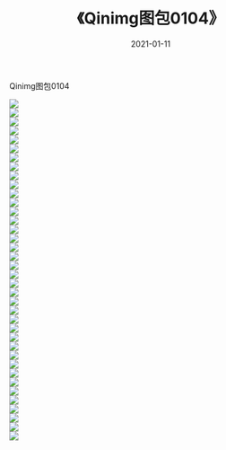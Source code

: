 ﻿---
layout: post
title:  《Qinimg图包0104》
date:   2021-01-11
img: http://imgx.orgx.ga/Qinimg图包/Qinimg图包0104/000.jpg
categories: [美女, 清纯, 唯美]
---

Qinimg图包0104

 ![](http://imgx.orgx.ga/Qinimg图包/Qinimg图包0104/001.jpg) <br>![](http://imgx.orgx.ga/Qinimg图包/Qinimg图包0104/002.jpg) <br>![](http://imgx.orgx.ga/Qinimg图包/Qinimg图包0104/003.jpg) <br>![](http://imgx.orgx.ga/Qinimg图包/Qinimg图包0104/004.jpg) <br>![](http://imgx.orgx.ga/Qinimg图包/Qinimg图包0104/005.jpg) <br>![](http://imgx.orgx.ga/Qinimg图包/Qinimg图包0104/006.jpg) <br>![](http://imgx.orgx.ga/Qinimg图包/Qinimg图包0104/007.jpg) <br>![](http://imgx.orgx.ga/Qinimg图包/Qinimg图包0104/008.jpg) <br>![](http://imgx.orgx.ga/Qinimg图包/Qinimg图包0104/009.jpg) <br>![](http://imgx.orgx.ga/Qinimg图包/Qinimg图包0104/010.jpg) <br>![](http://imgx.orgx.ga/Qinimg图包/Qinimg图包0104/011.jpg) <br>![](http://imgx.orgx.ga/Qinimg图包/Qinimg图包0104/012.jpg) <br>![](http://imgx.orgx.ga/Qinimg图包/Qinimg图包0104/013.jpg) <br>![](http://imgx.orgx.ga/Qinimg图包/Qinimg图包0104/014.jpg) <br>![](http://imgx.orgx.ga/Qinimg图包/Qinimg图包0104/015.jpg) <br>![](http://imgx.orgx.ga/Qinimg图包/Qinimg图包0104/016.jpg) <br>![](http://imgx.orgx.ga/Qinimg图包/Qinimg图包0104/017.jpg) <br>![](http://imgx.orgx.ga/Qinimg图包/Qinimg图包0104/018.jpg) <br>![](http://imgx.orgx.ga/Qinimg图包/Qinimg图包0104/019.jpg) <br>![](http://imgx.orgx.ga/Qinimg图包/Qinimg图包0104/020.jpg) <br>![](http://imgx.orgx.ga/Qinimg图包/Qinimg图包0104/021.jpg) <br>![](http://imgx.orgx.ga/Qinimg图包/Qinimg图包0104/022.jpg) <br>![](http://imgx.orgx.ga/Qinimg图包/Qinimg图包0104/023.jpg) <br>![](http://imgx.orgx.ga/Qinimg图包/Qinimg图包0104/024.jpg) <br>![](http://imgx.orgx.ga/Qinimg图包/Qinimg图包0104/025.jpg) <br>![](http://imgx.orgx.ga/Qinimg图包/Qinimg图包0104/026.jpg) <br>![](http://imgx.orgx.ga/Qinimg图包/Qinimg图包0104/027.jpg) <br>![](http://imgx.orgx.ga/Qinimg图包/Qinimg图包0104/028.jpg) <br>![](http://imgx.orgx.ga/Qinimg图包/Qinimg图包0104/029.jpg) <br>![](http://imgx.orgx.ga/Qinimg图包/Qinimg图包0104/030.jpg) <br>![](http://imgx.orgx.ga/Qinimg图包/Qinimg图包0104/031.jpg) <br>![](http://imgx.orgx.ga/Qinimg图包/Qinimg图包0104/032.jpg) <br>![](http://imgx.orgx.ga/Qinimg图包/Qinimg图包0104/033.jpg) <br>![](http://imgx.orgx.ga/Qinimg图包/Qinimg图包0104/034.jpg) <br>![](http://imgx.orgx.ga/Qinimg图包/Qinimg图包0104/035.jpg) <br>![](http://imgx.orgx.ga/Qinimg图包/Qinimg图包0104/036.jpg) <br>![](http://imgx.orgx.ga/Qinimg图包/Qinimg图包0104/037.jpg) <br>![](http://imgx.orgx.ga/Qinimg图包/Qinimg图包0104/038.jpg) <br>